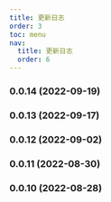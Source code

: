 ```yaml
---
title: 更新日志
order: 3
toc: menu
nav:
  title: 更新日志
  order: 6
---
```


### 0.0.14 (2022-09-19)

### 0.0.13 (2022-09-17)

### 0.0.12 (2022-09-02)

### 0.0.11 (2022-08-30)

### 0.0.10 (2022-08-28)

